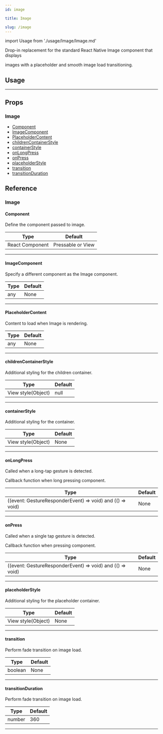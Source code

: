 ```yaml
---
id: image

title: Image

slug: /image
---
```


import Usage from './usage/Image/Image.md'

Drop-in replacement for the standard React Native Image component that displays

images with a placeholder and smooth image load transitioning.

## Usage

<Usage />

---

## Props

### Image

- [Component](#component)
- [ImageComponent](#imagecomponent)
- [PlaceholderContent](#placeholdercontent)
- [childrenContainerStyle](#childrencontainerstyle)
- [containerStyle](#containerstyle)
- [onLongPress](#onlongpress)
- [onPress](#onpress)
- [placeholderStyle](#placeholderstyle)
- [transition](#transition)
- [transitionDuration](#transitionduration)

## Reference

### Image

#### Component

Define the component passed to image.

| Type            | Default           |
| --------------- | ----------------- |
| React Component | Pressable or View |

---

#### ImageComponent

Specify a different component as the Image component.

| Type | Default |
| ---- | ------- |
| any  | None    |

---

#### PlaceholderContent

Content to load when Image is rendering.

| Type | Default |
| ---- | ------- |
| any  | None    |

---

#### childrenContainerStyle

Additional styling for the children container.

| Type               | Default |
| ------------------ | ------- |
| View style(Object) | null    |

---

#### containerStyle

Additional styling for the container.

| Type               | Default |
| ------------------ | ------- |
| View style(Object) | None    |

---

#### onLongPress

Called when a long-tap gesture is detected.

Callback function when long pressing component.

| Type                                                      | Default |
| --------------------------------------------------------- | ------- |
| ((event: GestureResponderEvent) => void) and (() => void) | None    |

---

#### onPress

Called when a single tap gesture is detected.

Callback function when pressing component.

| Type                                                      | Default |
| --------------------------------------------------------- | ------- |
| ((event: GestureResponderEvent) => void) and (() => void) | None    |

---

#### placeholderStyle

Additional styling for the placeholder container.

| Type               | Default |
| ------------------ | ------- |
| View style(Object) | None    |

---

#### transition

Perform fade transition on image load.

| Type    | Default |
| ------- | ------- |
| boolean | None    |

---

#### transitionDuration

Perform fade transition on image load.

| Type   | Default |
| ------ | ------- |
| number | 360     |

---

